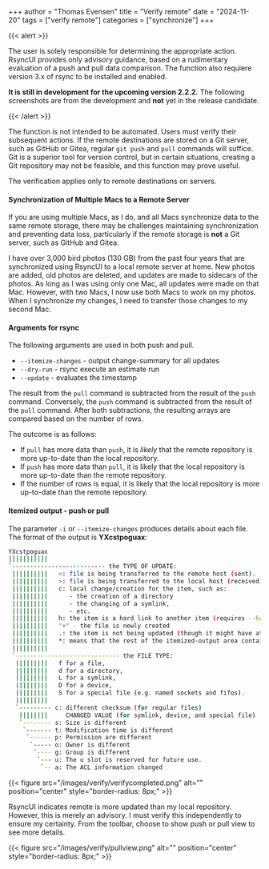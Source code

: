 +++
author = "Thomas Evensen"
title = "Verify remote"
date = "2024-11-20"
tags = ["verify remote"]
categories = ["synchronize"]
+++

{{< alert >}}

The user is solely responsible for determining the appropriate action. RsyncUI provides only advisory guidance,
based on a rudimentary evaluation of a push and pull data comparison. The function also requiere version 3.x of
rsync to be installed and enabled.

**It is still in development for the upcoming version 2.2.2.** The following screenshots are from the development
and **not** yet in the release candidate.

{{< /alert >}}

The function is not intended to be automated. Users must verify their subsequent actions. If the remote destinations are stored
on a Git server, such as GitHub or Gitea, regular `git push` and `pull` commands will suffice. Git is a superior tool for
version control, but in certain situations, creating a Git repository may not be feasible, and this function may prove useful.

The verification applies only to remote destinations on servers.

#### Synchronization of Multiple Macs to a Remote Server

If you are using multiple Macs, as I do, and all Macs synchronize data to the same remote storage, there may be challenges maintaining synchronization
and preventing data loss, particularly if the remote storage is **not** a Git server, such as GitHub and Gitea.

I have over 3,000 bird photos (130 GB) from the past four years that are synchronized using RsyncUI to a local remote server at home.
New photos are added, old photos are deleted, and updates are made to sidecars of the photos.  As long as I was using only one Mac,
all updates were made on that Mac. However, with two Macs, I now use both Macs to work on my photos.
When I synchronize my changes, I need to transfer those changes to my second Mac.

#### Arguments for rsync

The following arguments are used in both push and pull.

- `--itemize-changes` - output change-summary for all updates
- `--dry-run` - rsync execute an estimate run
- `--update` - evaluates the timestamp

The result from the `pull` command is subtracted from the result of the `push` command. Conversely, the `push` command is subtracted
from the result of the `pull` command. After both subtractions, the resulting arrays are compared based on the number of rows.

The outcome is as follows:

- If `pull` has more data than `push`, it is *likely* that the remote repository is more up-to-date than the local repository.
- If `push` has more data than `pull`, it is likely that the local repository is more up-to-date than the remote repository.
- If the number of rows is equal, it is likely that the local repository is more up-to-date than the remote repository.


#### Itemized output - push or pull

The parameter `-i` or `--itemize-changes` produces details about each file. The format of the output is **YXcstpoguax**:

```bash
YXcstpoguax
|||||||||||
`-------------------------- the TYPE OF UPDATE:
 ||||||||||   <: file is being transferred to the remote host (sent).
 ||||||||||   >: file is being transferred to the local host (received).
 ||||||||||   c: local change/creation for the item, such as:
 ||||||||||      - the creation of a directory
 ||||||||||      - the changing of a symlink,
 ||||||||||      - etc.
 ||||||||||   h: the item is a hard link to another item (requires --hard-links).
 ||||||||||   "+" - the file is newly created
 ||||||||||   .: the item is not being updated (though it might have attributes that are being modified).
 ||||||||||   *: means that the rest of the itemized-output area contains a message (e.g. "deleting").
 ||||||||||
 `----------------------------- the FILE TYPE:
  |||||||||   f for a file,
  |||||||||   d for a directory,
  |||||||||   L for a symlink,
  |||||||||   D for a device,
  |||||||||   S for a special file (e.g. named sockets and fifos).
  |||||||||
  `--------- c: different checksum (for regular files)
   ||||||||     CHANGED VALUE (for symlink, device, and special file)
   `-------- s: Size is different
    `------- t: Modification time is different
     `------ p: Permission are different
      `----- o: Owner is different
       `---- g: Group is different
        `--- u: The u slot is reserved for future use.
         `-- a: The ACL information changed
```

{{< figure src="/images/verify/verifycompleted.png" alt="" position="center" style="border-radius: 8px;" >}}

RsyncUI indicates  remote is more updated than my local repository. However, this is merely an advisory.
I must verify this independently to ensure my certainty. From the toolbar, choose to show push or pull
view to see more details.

{{< figure src="/images/verify/pullview.png" alt="" position="center" style="border-radius: 8px;" >}}
